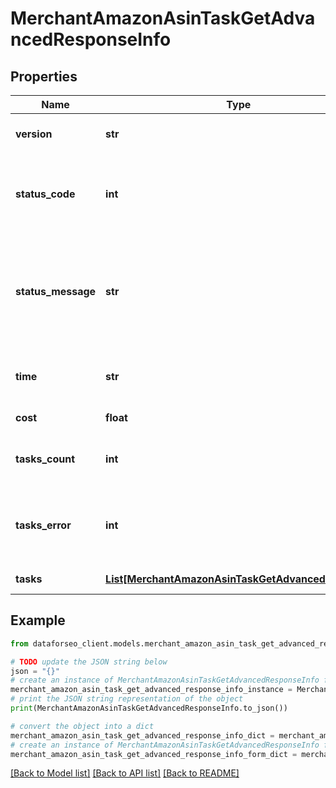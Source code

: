 # MerchantAmazonAsinTaskGetAdvancedResponseInfo


## Properties

Name | Type | Description | Notes
------------ | ------------- | ------------- | -------------
**version** | **str** | the current version of the API | [optional] 
**status_code** | **int** | general status code you can find the full list of the response codes here | [optional] 
**status_message** | **str** | general informational message you can find the full list of general informational messages here | [optional] 
**time** | **str** | total execution time, seconds | [optional] 
**cost** | **float** | total tasks cost, USD | [optional] 
**tasks_count** | **int** | the number of tasks in the tasks array | [optional] 
**tasks_error** | **int** | the number of tasks in the tasks array returned with an error | [optional] 
**tasks** | [**List[MerchantAmazonAsinTaskGetAdvancedTaskInfo]**](MerchantAmazonAsinTaskGetAdvancedTaskInfo.md) | array of tasks | [optional] 

## Example

```python
from dataforseo_client.models.merchant_amazon_asin_task_get_advanced_response_info import MerchantAmazonAsinTaskGetAdvancedResponseInfo

# TODO update the JSON string below
json = "{}"
# create an instance of MerchantAmazonAsinTaskGetAdvancedResponseInfo from a JSON string
merchant_amazon_asin_task_get_advanced_response_info_instance = MerchantAmazonAsinTaskGetAdvancedResponseInfo.from_json(json)
# print the JSON string representation of the object
print(MerchantAmazonAsinTaskGetAdvancedResponseInfo.to_json())

# convert the object into a dict
merchant_amazon_asin_task_get_advanced_response_info_dict = merchant_amazon_asin_task_get_advanced_response_info_instance.to_dict()
# create an instance of MerchantAmazonAsinTaskGetAdvancedResponseInfo from a dict
merchant_amazon_asin_task_get_advanced_response_info_form_dict = merchant_amazon_asin_task_get_advanced_response_info.from_dict(merchant_amazon_asin_task_get_advanced_response_info_dict)
```
[[Back to Model list]](../README.md#documentation-for-models) [[Back to API list]](../README.md#documentation-for-api-endpoints) [[Back to README]](../README.md)


